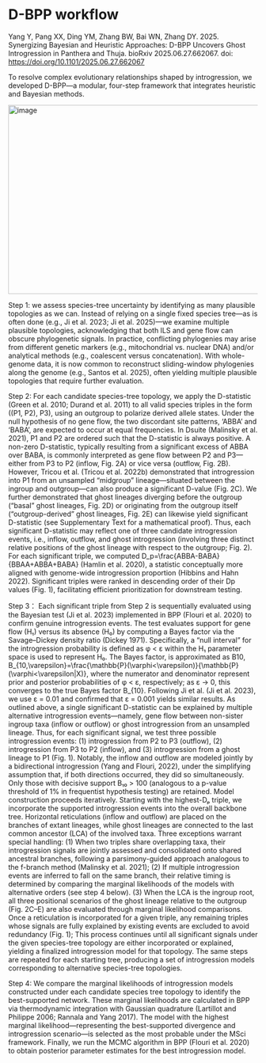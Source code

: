 # D-BPP workflow

Yang Y, Pang XX, Ding YM, Zhang BW, Bai WN, Zhang DY. 2025. Synergizing Bayesian and Heuristic Approaches: D-BPP Uncovers Ghost Introgression in Panthera and Thuja. bioRxiv 2025.06.27.662067. doi: https://doi.org/10.1101/2025.06.27.662067

To resolve complex evolutionary relationships shaped by introgression, we developed D-BPP—a modular, four-step framework that integrates heuristic and Bayesian methods. 

<img width="697" height="382" alt="image" src="https://github.com/user-attachments/assets/51e8c5e0-394d-44a7-8097-e214ec6f84a0" />

Step 1:
we assess species-tree uncertainty by identifying as many plausible topologies as we can. Instead of relying on a single fixed species tree—as is often done (e.g., Ji et al. 2023; Ji et al. 2025)—we examine multiple plausible topologies, acknowledging that both ILS and gene flow can obscure phylogenetic signals. In practice, conflicting phylogenies may arise from different genetic markers (e.g., mitochondrial vs. nuclear DNA) and/or analytical methods (e.g., coalescent versus concatenation). With whole-genome data, it is now common to reconstruct sliding-window phylogenies along the genome (e.g., Santos et al. 2025), often yielding multiple plausible topologies that require further evaluation.

Step 2:
For each candidate species-tree topology, we apply the D-statistic (Green et al. 2010; Durand et al. 2011) to all valid species triples in the form ((P1, P2), P3), using an outgroup to polarize derived allele states. Under the null hypothesis of no gene flow, the two discordant site patterns, ‘ABBA’ and ‘BABA’, are expected to occur at equal frequencies. In Dsuite (Malinsky et al. 2021), P1 and P2 are ordered such that the D-statistic is always positive. A non-zero D-statistic, typically resulting from a significant excess of ABBA over BABA, is commonly interpreted as gene flow between P2 and P3—either from P3 to P2 (inflow, Fig. 2A) or vice versa (outflow, Fig. 2B). However, Tricou et al. (Tricou et al. 2022b) demonstrated that introgression into P1 from an unsampled “midgroup” lineage—situated between the ingroup and outgroup—can also produce a significant D-value (Fig. 2C). We further demonstrated that ghost lineages diverging before the outgroup (“basal” ghost lineages, Fig. 2D) or originating from the outgroup itself (“outgroup-derived” ghost lineages, Fig. 2E) can likewise yield significant D-statistic (see Supplementary Text for a mathematical proof). Thus, each significant D-statistic may reflect one of three candidate introgression events, i.e., inflow, outflow, and ghost introgression (involving three distinct relative positions of the ghost lineage with respect to the outgroup; Fig. 2). For each significant triple, we computed D_p=\frac{ABBA-BABA}{BBAA+ABBA+BABA} (Hamlin et al. 2020), a statistic conceptually more aligned with genome-wide introgression proportion (Hibbins and Hahn 2022). Significant triples were ranked in descending order of their Dp values (Fig. 1), facilitating efficient prioritization for downstream testing.

Step 3：
Each significant triple from Step 2 is sequentially evaluated using the Bayesian test (Ji et al. 2023) implemented in BPP (Flouri et al. 2020) to confirm genuine introgression events. The test evaluates support for gene flow (H₁) versus its absence (H₀) by computing a Bayes factor via the Savage–Dickey density ratio (Dickey 1971). Specifically, a “null interval” for the introgression probability is defined as φ < ε within the H₁ parameter space is used to represent H₀. The Bayes factor, is approximated as B10, B_{10,\varepsilon}=\frac{\mathbb{P}(\varphi<\varepsilon)}{\mathbb{P}(\varphi<\varepsilon|X)}, where the numerator and denominator represent prior and posterior probabilities of φ < ε, respectively; as ε → 0, this converges to the true Bayes factor B_{10}. Following Ji et al. (Ji et al. 2023), we use ε = 0.01 and confirmed that ε = 0.001 yields similar results. As outlined above, a single significant D-statistic can be explained by multiple alternative introgression events—namely, gene flow between non-sister ingroup taxa (inflow or outflow) or ghost introgression from an unsampled lineage. Thus, for each significant signal, we test three possible introgression events: (1) introgression from P2 to P3 (outflow), (2) introgression from P3 to P2 (inflow), and (3) introgression from a ghost lineage to P1 (Fig. 1). Notably, the inflow and outflow are modeled jointly by a bidirectional introgression (Yang and Flouri, 2022), under the simplifying assumption that, if both directions occurred, they did so simultaneously. Only those with decisive support B₁₀ > 100 (analogous to a p-value threshold of 1% in frequentist hypothesis testing) are retained. 
Model construction proceeds iteratively. Starting with the highest-Dₚ triple, we incorporate the supported introgression events into the overall backbone tree. Horizontal reticulations (inflow and outflow) are placed on the branches of extant lineages, while ghost lineages are connected to the last common ancestor (LCA) of the involved taxa. Three exceptions warrant special handling: (1) When two triples share overlapping taxa, their introgression signals are jointly assessed and consolidated onto shared ancestral branches, following a parsimony-guided approach analogous to the f-branch method (Malinsky et al. 2021); (2) If multiple introgression events are inferred to fall on the same branch, their relative timing is determined by comparing the marginal likelihoods of the models with alternative orders (see step 4 below). (3) When the LCA is the ingroup root, all three positional scenarios of the ghost lineage relative to the outgroup (Fig. 2C–E) are also evaluated through marginal likelihood comparisons. Once a reticulation is incorporated for a given triple, any remaining triples whose signals are fully explained by existing events are excluded to avoid redundancy (Fig. 1); This process continues until all significant signals under the given species-tree topology are either incorporated or explained, yielding a finalized introgression model for that topology. The same steps are repeated for each starting tree, producing a set of introgression models corresponding to alternative species-tree topologies.

Step 4:
We compare the marginal likelihoods of introgression models constructed under each candidate species tree topology to identify the best-supported network. These marginal likelihoods are calculated in BPP via thermodynamic integration with Gaussian quadrature (Lartillot and Philippe 2006; Rannala and Yang 2017). The model with the highest marginal likelihood—representing the best-supported divergence and introgression scenario—is selected as the most probable under the MSci framework. Finally, we run the MCMC algorithm in BPP (Flouri et al. 2020) to obtain posterior parameter estimates for the best introgression model.





